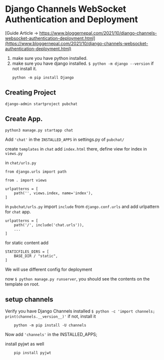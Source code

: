 # Django Channels WebSocket Authentication and Deployment

[Guide Article -> https://www.bloggernepal.com/2021/10/django-channels-websocket-authentication-deployment.html](https://www.bloggernepal.com/2021/10/django-channels-websocket-authentication-deployment.html)


1. make sure you have python installed.
2. make sure you have django installed. `$ python -m django --version` if not install it.
    ```
    python -m pip install Django
    ```

## Creating Project
`django-admin startproject pubchat`

## Create App.
`python3 manage.py startapp chat`

Add `'chat'` in the `INSTALLED_APPS` in settings.py of `pubchat/`

create `templates` in `chat` add `index.html` there, define view for index in `views.py`

in `chat/urls.py`
```
from django.urls import path

from . import views

urlpatterns = [
    path('', views.index, name='index'),
]
```

in `pubchat/urls.py` import `include` from `django.conf.urls` and add urlpattern for `chat` app.
```
urlpatterns = [
    path('/', include('chat.urls')),
    ...
]
```

for static content add 
```
STATICFILES_DIRS = [
    BASE_DIR / "static",
]
```
We will use different config for deployment

now `$ python manage.py runserver`, you should see the contents on the template on root.

## setup channels

Verify you have Django Channels installed `$ python -c 'import channels; print(channels.__version__)'` 
if not, install it 
```
    python -m pip install -U channels
```

Now add `'channels'` in the INSTALLED_APPS;

install pyjwt as well
```
    pip install pyjwt
```